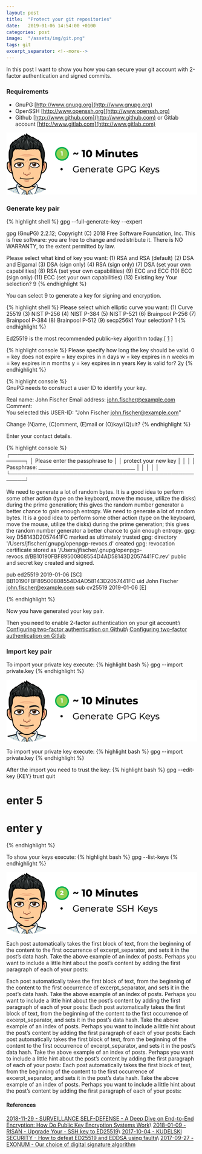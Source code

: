 ```yaml
---
layout: post
title:  "Protect your git repositories"
date:   2019-01-06 14:54:00 +0100
categories: post
image:  "/assets/img/git.png"
tags: git
excerpt_separator: <!--more-->
---
```


In this post I want to show you how you can secure your git account with 2-factor authentication and signed commits.
<!--more-->

### Requirements
* GnuPG [http://www.gnupg.org](http://www.gnupg.org)
* OpenSSH [http://www.openssh.org](http://www.openssh.org)
* Github [http://www.github.com](http://www.github.com) or Gitlab account [http://www.gitlab.com](http://www.gitlab.com)

![ToDo 1](/assets/posts/2019-01-06/todo_1.png)

### Generate key pair
{% highlight shell %}
gpg --full-generate-key --expert

gpg (GnuPG) 2.2.12; Copyright (C) 2018 Free Software Foundation, Inc.
This is free software: you are free to change and redistribute it.
There is NO WARRANTY, to the extent permitted by law.

Please select what kind of key you want:
   (1) RSA and RSA (default)
   (2) DSA and Elgamal
   (3) DSA (sign only)
   (4) RSA (sign only)
   (7) DSA (set your own capabilities)
   (8) RSA (set your own capabilities)
   (9) ECC and ECC
  (10) ECC (sign only)
  (11) ECC (set your own capabilities)
  (13) Existing key
Your selection? 9
{% endhighlight %}

You can select 9 to generate a key for signing and encryption.

{% highlight shell %}
Please select which elliptic curve you want:
   (1) Curve 25519
   (3) NIST P-256
   (4) NIST P-384
   (5) NIST P-521
   (6) Brainpool P-256
   (7) Brainpool P-384
   (8) Brainpool P-512
   (9) secp256k1
Your selection? 1
{% endhighlight %}

Ed25519 is the most recommended public-key algorithm today.[ [1](/keyword/ed25519.html) ]

{% highlight console %}
Please specify how long the key should be valid.
         0 = key does not expire
      <n>  = key expires in n days
      <n>w = key expires in n weeks
      <n>m = key expires in n months
      <n>y = key expires in n years
Key is valid for? 2y
{% endhighlight %}

{% highlight console %}                        
GnuPG needs to construct a user ID to identify your key.

Real name: John Fischer
Email address: john.fischer@example.com
Comment:                               
You selected this USER-ID:
    "John Fischer <john.fischer@example.com>"

Change (N)ame, (C)omment, (E)mail or (O)kay/(Q)uit?
{% endhighlight %}

Enter your contact details.

{% highlight console %}
┌──────────────────────────────────────────────────────┐
│ Please enter the passphrase to                       │
│ protect your new key                                 │
│                                                      │
│ Passphrase: ________________________________________ │
│                                                      │
│       <OK>                              <Cancel>     │
└──────────────────────────────────────────────────────┘

We need to generate a lot of random bytes. It is a good idea to perform
some other action (type on the keyboard, move the mouse, utilize the
disks) during the prime generation; this gives the random number
generator a better chance to gain enough entropy.
We need to generate a lot of random bytes. It is a good idea to perform
some other action (type on the keyboard, move the mouse, utilize the
disks) during the prime generation; this gives the random number
generator a better chance to gain enough entropy.
gpg: key D58143D2057441FC marked as ultimately trusted
gpg: directory '/Users/jfischer/.gnupg/openpgp-revocs.d' created
gpg: revocation certificate stored as 
'/Users/jfischer/.gnupg/openpgp-revocs.d/BB10190FBF89500808554D4AD58143D2057441FC.rev'
public and secret key created and signed.

pub   ed25519 2019-01-06 [SC]
      BB10190FBF89500808554D4AD58143D2057441FC
uid                      John Fischer <john.fischer@example.com>
sub   cv25519 2019-01-06 [E]

{% endhighlight %}

Now you have generated your key pair.




Then you need to enable 2-factor authentication on your git account:\\
[Configuring two-factor authentication on Github](https://help.github.com/articles/configuring-two-factor-authentication/)\\
[Configuring two-factor authentication on Gitlab](https://docs.gitlab.com/ee/user/profile/account/two_factor_authentication.html)


### Import key pair
To import your private key execute:
{% highlight bash %}
gpg --import private.key
{% endhighlight %}


![ToDo 1](/assets/posts/2019-01-06/todo_1.png)


To import your private key execute:
{% highlight bash %}
gpg --import private.key
{% endhighlight %}

After the import you need to trust the key:
{% highlight bash %}
gpg --edit-key {KEY} trust quit
# enter 5<RETURN>
# enter y<RETURN>
{% endhighlight %}


To show your keys execute:
{% highlight bash %}
gpg --list-keys
{% endhighlight %}

![ToDo 2](/assets/posts/2019-01-06/todo_2.png)

Each post automatically takes the first block of text, from the beginning of the content to the first occurrence of excerpt_separator, and sets it in the post’s data hash. Take the above example of an index of posts. Perhaps you want to include a little hint about the post’s content by adding the first paragraph of each of your posts:


Each post automatically takes the first block of text, from the beginning of the content to the first occurrence of excerpt_separator, and sets it in the post’s data hash. Take the above example of an index of posts. Perhaps you want to include a little hint about the post’s content by adding the first paragraph of each of your posts:
Each post automatically takes the first block of text, from the beginning of the content to the first occurrence of excerpt_separator, and sets it in the post’s data hash. Take the above example of an index of posts. Perhaps you want to include a little hint about the post’s content by adding the first paragraph of each of your posts:
Each post automatically takes the first block of text, from the beginning of the content to the first occurrence of excerpt_separator, and sets it in the post’s data hash. Take the above example of an index of posts. Perhaps you want to include a little hint about the post’s content by adding the first paragraph of each of your posts:
Each post automatically takes the first block of text, from the beginning of the content to the first occurrence of excerpt_separator, and sets it in the post’s data hash. Take the above example of an index of posts. Perhaps you want to include a little hint about the post’s content by adding the first paragraph of each of your posts:

#### References
[2018-11-29 - SURVEILLANCE SELF-DEFENSE - A Deep Dive on End-to-End Encryption: How Do Public Key Encryption Systems Work](https://ssd.eff.org/en/module/deep-dive-end-end-encryption-how-do-public-key-encryption-systems-work)\\
[2018-01-09 - RISAN - Upgrade Your -  SSH key to ED25519](https://medium.com/risan/upgrade-your-ssh-key-to-ed25519-c6e8d60d3c54)\\
[2017-10-04 - KUDELSKI SECURITY - How to defeat ED25519 and EDDSA using faults](https://research.kudelskisecurity.com/2017/10/04/defeating-eddsa-with-faults/)\\
[2017-09-27 -  EXONUM - Our choice of digital signature algorithm](https://exonum.com/blog/09-27-17-digital-signature/)